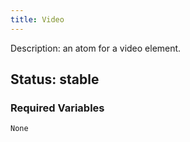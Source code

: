 ```yaml
---
title: Video
---
```

Description: an atom for a video element.
## Status: stable
### Required Variables
~~~
None
~~~